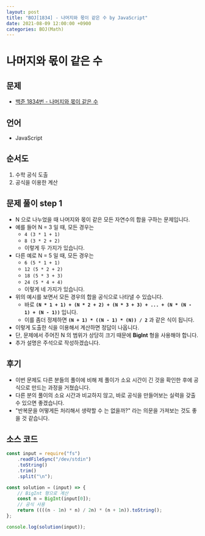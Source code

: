 ```yaml
---
layout: post
title: "BOJ[1834] - 나머지와 몫이 같은 수 by JavaScript"
date: 2021-08-09 12:00:00 +0900
categories: BOJ(Math)
---
```


# 나머지와 몫이 같은 수

## 문제

- [백준 1834번 - 나머지와 몫이 같은 수](https://www.acmicpc.net/problem/1834)

## 언어

- JavaScript

## 순서도

1. 수학 공식 도출
2. 공식을 이용한 계산

## 문제 풀이 step 1

- N 으로 나누었을 때 나머지와 몫이 같은 모든 자연수의 합을 구하는 문제입니다.
- 예를 들어 N = 3 일 때, 모든 경우는
  - `4 (3 * 1 + 1)`
  - `8 (3 * 2 + 2)`
  - 이렇게 두 가지가 있습니다.
- 다른 예로 N = 5 일 때, 모든 경우는
  - `6 (5 * 1 + 1)`
  - `12 (5 * 2 + 2)`
  - `18 (5 * 3 + 3)`
  - `24 (5 * 4 + 4)`
  - 이렇게 네 가지가 있습니다.
- 위의 예시를 보면서 모든 경우의 합을 공식으로 나타낼 수 있습니다.
  - 바로 **`(N * 1 + 1) + (N * 2 + 2) + (N * 3 + 3) + ... + (N * (N - 1) + (N - 1))`** 입니다.
  - 이를 좀더 정제하면 **`(N + 1) * ((N - 1) * (N)) / 2`** 과 같은 식이 됩니다.
- 이렇게 도출한 식을 이용해서 계산하면 정답이 나옵니다.
- 단, 문제에서 주어진 N 의 범위가 상당히 크기 때문에 **BigInt** 형을 사용해야 합니다.
- 추가 설명은 주석으로 작성하겠습니다.

## 후기

- 이번 문제도 다른 분들의 풀이에 비해 제 풀이가 소요 시간이 긴 것을 확인한 후에 공식으로 만드는 과정을 거쳤습니다.
- 다른 분의 풀이의 소요 시간과 비교하지 않고, 바로 공식을 만들어보는 실력을 갖출 수 있으면 좋겠습니다.
- "반복문을 어떻게든 처리해서 생략할 수 는 없을까?" 라는 의문을 가져보는 것도 좋을 것 같습니다.

## 소스 코드

```javascript
const input = require("fs")
	.readFileSync("/dev/stdin")
	.toString()
	.trim()
	.split("\n");

const solution = (input) => {
	// BigInt 형으로 계산
	const n = BigInt(input[0]);
	// 공식 사용
	return ((((n - 1n) * n) / 2n) * (n + 1n)).toString();
};

console.log(solution(input));
```
